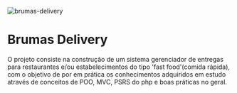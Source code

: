 ![brumas-delivery](https://socialify.git.ci/denilson-santos/brumas-delivery/image?language=1&name=1&owner=1&theme=Light)
# Brumas Delivery
O projeto consiste na construção de um sistema gerenciador de entregas para restaurantes e/ou estabelecimentos do tipo 'fast food'(comida rápida), com o objetivo de por em prática os conhecimentos adquiridos em estudo através de conceitos de POO, MVC, PSRS do php e boas práticas no geral. 
